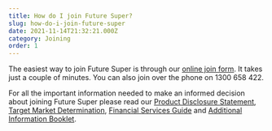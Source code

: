 ```yaml
---
title: How do I join Future Super?
slug: how-do-i-join-future-super
date: 2021-11-14T21:32:21.000Z
category: Joining
order: 1
---
```

The easiest way to join Future Super is through our [online join form](https://www.futuresuper.com.au/join-now/). It takes just a couple of minutes. You can also join over the phone on 1300 658 422.

For all the important information needed to make an informed decision about joining Future Super please read our [Product Disclosure Statement](https://www.futuresuper.com.au/pds), [Target Market Determination](https://www.futuresuper.com.au/tmd), [F](https://futuresuper.com.au/fsg)[inancial Services Guide](https://futuresuper.com.au/fsg) and [Additional Information Booklet](https://www.futuresuper.com.au/aib).